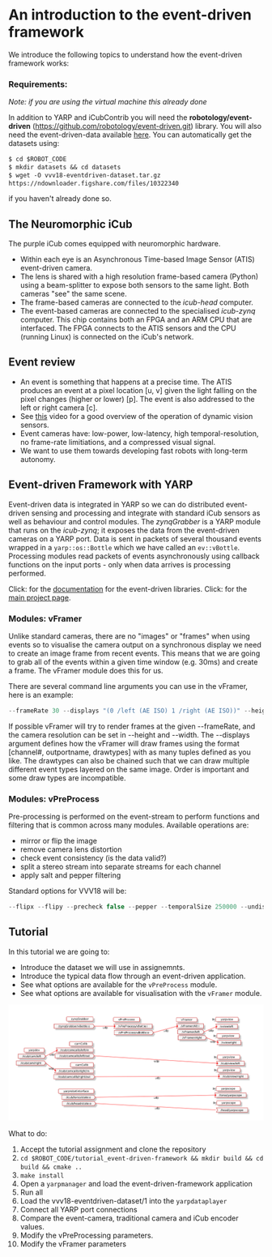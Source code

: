 # An introduction to the event-driven framework
We introduce the following topics to understand how the event-driven framework works:

### Requirements:
_Note: if you are using the virtual machine this already done_

In addition to YARP and iCubContrib you will need the **robotology/event-driven** (https://github.com/robotology/event-driven.git) library. You will also need the event-driven-data available [here](https://figshare.com/s/0abd8f18312bec15b121). You can automatically get the datasets using:

```
$ cd $ROBOT_CODE
$ mkdir datasets && cd datasets
$ wget -O vvv18-eventdriven-dataset.tar.gz https://ndownloader.figshare.com/files/10322340
```

if you haven't already done so.

## The Neuromorphic iCub
The purple iCub comes equipped with neuromorphic hardware.
- Within each eye is an Asynchronous Time-based Image Sensor (ATIS) event-driven camera.
- The lens is shared with a high resolution frame-based camera (Python) using a beam-splitter to expose both sensors to the same light. Both cameras "see" the same scene.
- The frame-based cameras are connected to the _icub-head_ computer.
- The event-based cameras are connected to the specialised _icub-zynq_ computer. This chip contains both an FPGA and an ARM CPU that are interfaced. The FPGA connects to the ATIS sensors and the CPU (running Linux) is connected on the iCub's network.

## Event review
- An event is something that happens at a precise time. The ATIS produces an event at a pixel location [u, v] given the light falling on the pixel changes (higher or lower) [p]. The event is also addressed to the left or right camera [c].
- See [this](https://www.youtube.com/watch?v=kPCZESVfHoQ) video for a good overview of the operation of dynamic vision sensors.
- Event cameras have: low-power, low-latency, high temporal-resolution, no frame-rate limitiations, and a compressed visual signal.
- We want to use them towards developing fast robots with long-term autonomy.

## Event-driven Framework with YARP
Event-driven data is integrated in YARP so we can do distributed event-driven sensing and processing and integrate with standard iCub sensors as well as behaviour and control modules. The *zynqGrabber* is a YARP module that runs on the _icub-zynq_; it exposes the data from the event-driven cameras on a YARP port. Data is sent in packets of several thousand events wrapped in a ``yarp::os::Bottle`` which we have called an ``ev::vBottle``. Processing modules read packets of events asynchronously using callback functions on the input ports - only when data arrives is processing performed. 

Click: for the [documentation](http://robotology.github.io/event-driven/doxygen/doc/html/index.html) for the event-driven libraries.
Click: for the [main project page](https://github.com/robotology/event-driven).

### Modules: vFramer
Unlike standard cameras, there are no "images" or "frames" when using events so to visualise the camera output on a synchronous display we need to create an image frame from recent events. This means that we are going to grab all of the events within a given time window (e.g. 30ms) and create a frame. The vFramer module does this for us. 

There are several command line arguments you can use in the vFramer, here is an example:

```javascript
--frameRate 30 --displays "(0 /left (AE ISO) 1 /right (AE ISO))" --height 240 --width 304
```
If possible vFramer will try to render frames at the given --frameRate, and the camera resolution can be set in --height and --width. The --displays argument defines how the vFramer will draw frames using the format [channel#, outportname, drawtypes] with as many tuples defined as you like. The drawtypes can also be chained such that we can draw multiple different event types layered on the same image. Order is important and some draw types are incompatible.

### Modules: vPreProcess

Pre-processing is performed on the event-stream to perform functions and filtering that is common across many modules. Available operations are:
- mirror or flip the image
- remove camera lens distortion
- check event consistency (is the data valid?)
- split a stereo stream into separate streams for each channel
- apply salt and pepper filtering

Standard options for VVV18 will be:
```javascript
--flipx --flipy --precheck false --pepper --temporalSize 250000 --undistort false
```

## Tutorial
In this tutorial we are going to:
- Introduce the dataset we will use in assignemnts.
- Introduce the typical data flow through an event-driven application.
- See what options are available for the ``vPreProcess`` module.
- See what options are available for visualisation with the ``vFramer`` module.

![Application Layout](https://github.com/vvv-school/tutorial_event-driven-framework/blob/master/misc/app_event-driven-framework.png "Application Layout")

What to do:
1. Accept the tutorial assignment and clone the repository
1. ``cd $ROBOT_CODE/tutorial_event-driven-framework && mkdir build && cd build && cmake ..``
1. ``make install``
2. Open a ``yarpmanager`` and load the event-driven-framework application
3. Run all
4. Load the vvv18-eventdriven-dataset/1 into the ``yarpdataplayer``
5. Connect all YARP port connections
6. Compare the event-camera, traditional camera and iCub encoder values.
7. Modify the vPreProcessing parameters.
7. Modify the vFramer parameters


